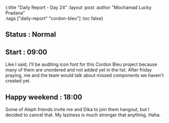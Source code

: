 {:title "Daily Report - Day 24"
 :layout :post
 :author "Mochamad Lucky Pradana"   
 :tags  ["daily-report" "cordon-bleu"]
 :toc false}

## **Status : Normal**
## **Start : 09:00**
Like I said, I'll be auditing icon font for this Cordon Bleu project because many of them are unordered and not added yet in the list.
After friday praying, me and the team would talk about missed components we haven't created yet.

## **Happy weekend : 18:00**
Some of Aleph friends invite me and Dika to join them hangout, but I decided to cancel that.
My laziness is much stronger that anything. Haha. 
